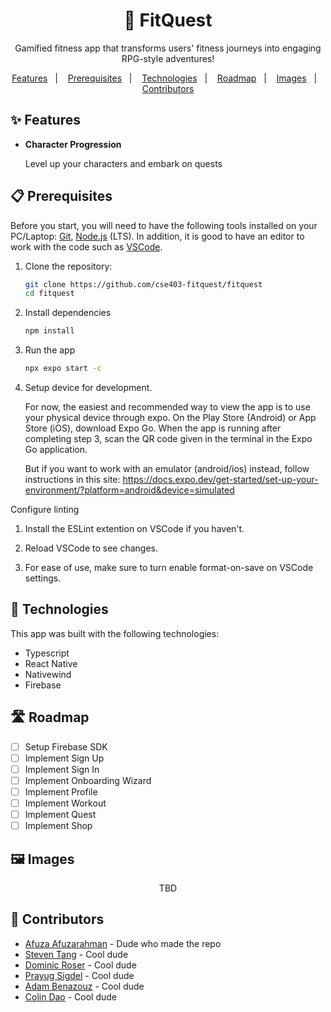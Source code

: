 <h1 align="center">
    💪 FitQuest
</h1>
<p align="center">Gamified fitness app that transforms users' fitness journeys into engaging RPG-style adventures!</p>

<!-- <p align="center">View Demo:
<a href="https://rise-to-olympus.netlify.app/">rise-to-olympus.netlify.app</a>
</p> -->

<p align="center">
  <a href="#-features">Features</a>&nbsp;&nbsp;&nbsp;|&nbsp;&nbsp;&nbsp;
  <a href="#-prerequisites">Prerequisites</a>&nbsp;&nbsp;&nbsp;|&nbsp;&nbsp;&nbsp;
  <a href="#-technologies">Technologies</a>&nbsp;&nbsp;&nbsp;|&nbsp;&nbsp;&nbsp;
  <a href="#%EF%B8%8F-roadmap">Roadmap</a>&nbsp;&nbsp;&nbsp;|&nbsp;&nbsp;&nbsp;
  <a href="#%EF%B8%8F-images">Images</a>&nbsp;&nbsp;&nbsp;|&nbsp;&nbsp;&nbsp;
  <!-- <a href="#%EF%B8%8F-roadmap">Walkthrough</a>&nbsp;&nbsp;&nbsp;|&nbsp;&nbsp;&nbsp; -->
  <a href="#-contributors">Contributors</a>
</p>

## ✨ Features

- **Character Progression**

  Level up your characters and embark on quests

## 📋 Prerequisites

Before you start, you will need to have the following tools installed on your PC/Laptop:
[Git](https://git-scm.com), [Node.js](https://nodejs.org/en/) (LTS).
In addition, it is good to have an editor to work with the code such as [VSCode](https://code.visualstudio.com/).

1. Clone the repository:

   ```bash
   git clone https://github.com/cse403-fitquest/fitquest
   cd fitquest
   ```

2. Install dependencies

   ```bash
   npm install
   ```

3. Run the app

   ```bash
   npx expo start -c
   ```

4. Setup device for development.

   For now, the easiest and recommended way to view the app is to use your physical device through expo. On the Play Store (Android) or App Store (iOS), download Expo Go. When the app is running after completing step 3, scan the QR code given in the terminal in the Expo Go application.

   But if you want to work with an emulator (android/ios) instead, follow instructions in this site: https://docs.expo.dev/get-started/set-up-your-environment/?platform=android&device=simulated

Configure linting

1. Install the ESLint extention on VSCode if you haven't.

2. Reload VSCode to see changes.

3. For ease of use, make sure to turn enable format-on-save on VSCode settings.

## 🚀 Technologies

This app was built with the following technologies:

- Typescript
- React Native
- Nativewind
- Firebase

## 🛣️ Roadmap

- [ ] Setup Firebase SDK
- [ ] Implement Sign Up
- [ ] Implement Sign In
- [ ] Implement Onboarding Wizard
- [ ] Implement Profile
- [ ] Implement Workout
- [ ] Implement Quest
- [ ] Implement Shop

## 🖼️ Images

<div align="center">

TBD

</div>

## 👥 Contributors

- [Afuza Afuzarahman](https://github.com/afutofu) - Dude who made the repo
- [Steven Tang](https://github.com/ArcaneLG) - Cool dude
- [Dominic Roser](https://github.com/Dominic-Roser) - Cool dude
- [Prayug Sigdel](https://github.com/Prayug) - Cool dude
- [Adam Benazouz](https://github.com/adamben04) - Cool dude
- [Colin Dao](https://github.com/ColinDao) - Cool dude
